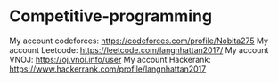 # Competitive-programming
My account codeforces: https://codeforces.com/profile/Nobita275
My account Leetcode: https://leetcode.com/langnhattan2017/
My account VNOJ: https://oj.vnoi.info/user
My account Hackerank: https://www.hackerrank.com/profile/langnhattan2017
